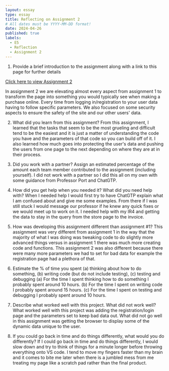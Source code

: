 ```yaml
---
layout: essay
type: essay
title: Reflecting on Assignment 2
# All dates must be YYYY-MM-DD format!
date: 2024-04-26
published: true
labels:
  - E5
  - Reflection
  - Assignment 2
---
```


1. Provide a brief introduction to the assignment along with a link to this page for further details

<a href=" https://assignment2-421506.wm.r.appspot.com">Click here to view Assignment 2</a>

 In assignment 2 we are elevating almost every aspect from assignment 1 to transform the page into something you would typically see when making a purchase online. Every time from logging in/registration to your user data having to follow specific parameters. We also focused on some security aspects to ensure the safety of the site and our other users' data.

2. What did you learn from this assignment?
 From this assignment, I learned that the tasks that seem to be the most grueling and difficult tend to be the easiest and it is just a matter of understanding the code you have and the parameters of that code so you can build off of it. I also learned how much goes into protecting the user's data and pushing the users from one page to the next depending on where they are at in their process.

3. Did you work with a partner? Assign an estimated percentage of the amount each team member contributed to the assignment (including yourself).
 I did not work with a partner so I did this all on my own with some guidance from Professor Port and ChatGTP.

4. How did you get help when you needed it? What did you need help with?
 When I needed help I would first try to have ChatGTP explain what I am confused about and give me some examples. From there if I was still stuck I would message our professor if he knew any quick fixes or we would meet up to work on it. I needed help with my IR4 and getting the data to stay in the query from the store page to the invoice.

5. How was developing this assignment different than assignment #1?
 This assignment was very different from assignment 1 in the way that the majority of what I was doing was tweaking code to do slightly more advanced things versus in assignment 1 there was much more creating code and functions. This assignment 2 was also different because there were many more parameters we had to set for bad data for example the registration page had a plethora of that. 

6. Estimate the % of time you spent (a) thinking about how to do something, (b) writing code (but do not include testing), (c) testing and debugging
 (a) For the time I spent thinking how to do something I probably spent around 10 hours. 
 (b) For the time I spent on writing code I probably spent around 15 hours.
 (c) For the time I spent on testing and debugging I probably spent around 10 hours.

7. Describe what worked well with this project. What did not work well?
 What worked well with this project was adding the registration/login page and the parameters set to keep bad data out. What did not go well in this assignment was getting the browser to display some of the dynamic data unique to the user.

8. If you could go back in time and do things differently, what would you do differently?
 If I could go back in time and do things differently, I would slow down and try to think of things for a minute longer before throwing everything onto VS code. I tend to move my fingers faster than my brain and it comes to bite me later when there is a jumbled mess from me treating my page like a scratch pad rather than the final product. 